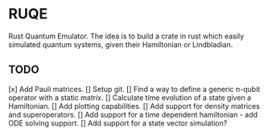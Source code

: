 # RUQE
Rust Quantum Emulator. The idea is to build a crate in rust which easily simulated quantum systems, given their Hamiltonian or Lindbladian.

## TODO
[x] Add Pauli matrices.
[] Setup git.
[] Find a way to define a generic n-qubit operator with a static matrix.
[] Calculate time evolution of a state given a Hamiltonian.
[] Add plotting capabilities.
[] Add support for density matrices and superoperators.
[] Add support for a time dependent hamiltonian - add ODE solving support.
[] Add support for a state vector simulation?